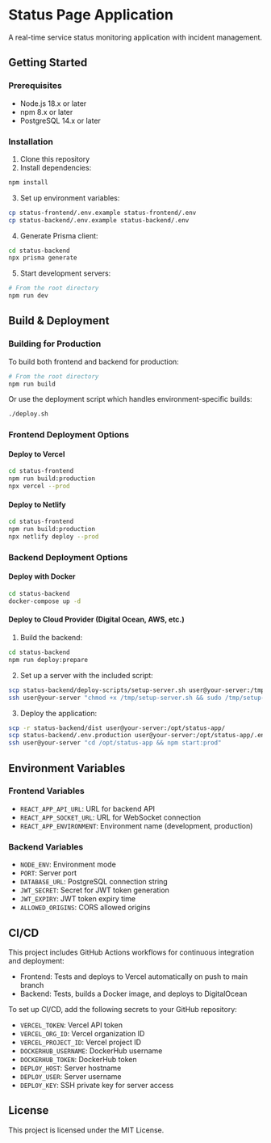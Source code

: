 # Status Page Application

A real-time service status monitoring application with incident management.

## Getting Started

### Prerequisites

- Node.js 18.x or later
- npm 8.x or later
- PostgreSQL 14.x or later

### Installation

1. Clone this repository
2. Install dependencies:
```bash
npm install
```

3. Set up environment variables:
```bash
cp status-frontend/.env.example status-frontend/.env
cp status-backend/.env.example status-backend/.env
```

4. Generate Prisma client:
```bash
cd status-backend
npx prisma generate
```

5. Start development servers:
```bash
# From the root directory
npm run dev
```

## Build & Deployment

### Building for Production

To build both frontend and backend for production:

```bash
# From the root directory
npm run build
```

Or use the deployment script which handles environment-specific builds:

```bash
./deploy.sh
```

### Frontend Deployment Options

#### Deploy to Vercel

```bash
cd status-frontend
npm run build:production
npx vercel --prod
```

#### Deploy to Netlify

```bash
cd status-frontend
npm run build:production
npx netlify deploy --prod
```

### Backend Deployment Options

#### Deploy with Docker

```bash
cd status-backend
docker-compose up -d
```

#### Deploy to Cloud Provider (Digital Ocean, AWS, etc.)

1. Build the backend:
```bash
cd status-backend
npm run deploy:prepare
```

2. Set up a server with the included script:
```bash
scp status-backend/deploy-scripts/setup-server.sh user@your-server:/tmp/
ssh user@your-server "chmod +x /tmp/setup-server.sh && sudo /tmp/setup-server.sh"
```

3. Deploy the application:
```bash
scp -r status-backend/dist user@your-server:/opt/status-app/
scp status-backend/.env.production user@your-server:/opt/status-app/.env
ssh user@your-server "cd /opt/status-app && npm start:prod"
```

## Environment Variables

### Frontend Variables

- `REACT_APP_API_URL`: URL for backend API
- `REACT_APP_SOCKET_URL`: URL for WebSocket connection
- `REACT_APP_ENVIRONMENT`: Environment name (development, production)

### Backend Variables

- `NODE_ENV`: Environment mode
- `PORT`: Server port
- `DATABASE_URL`: PostgreSQL connection string
- `JWT_SECRET`: Secret for JWT token generation
- `JWT_EXPIRY`: JWT token expiry time
- `ALLOWED_ORIGINS`: CORS allowed origins

## CI/CD

This project includes GitHub Actions workflows for continuous integration and deployment:

- Frontend: Tests and deploys to Vercel automatically on push to main branch
- Backend: Tests, builds a Docker image, and deploys to DigitalOcean

To set up CI/CD, add the following secrets to your GitHub repository:

- `VERCEL_TOKEN`: Vercel API token
- `VERCEL_ORG_ID`: Vercel organization ID
- `VERCEL_PROJECT_ID`: Vercel project ID
- `DOCKERHUB_USERNAME`: DockerHub username
- `DOCKERHUB_TOKEN`: DockerHub token
- `DEPLOY_HOST`: Server hostname
- `DEPLOY_USER`: Server username
- `DEPLOY_KEY`: SSH private key for server access

## License

This project is licensed under the MIT License.
